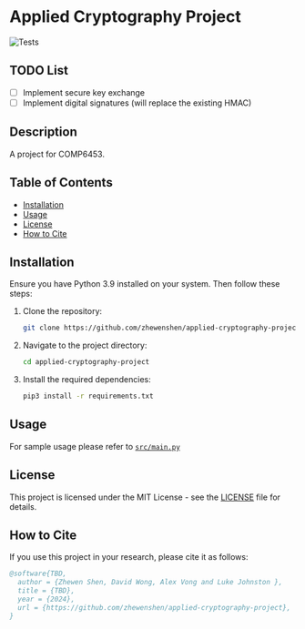 # Applied Cryptography Project

![Tests](https://github.com/zhewenshen/applied-cryptography-project/actions/workflows/main.yml/badge.svg?branch=main)

## TODO List

- [ ] Implement secure key exchange
- [ ] Implement digital signatures (will replace the existing HMAC)

## Description

A project for COMP6453.

## Table of Contents

- [Installation](#installation)
- [Usage](#usage)
- [License](#license)
- [How to Cite](#how-to-cite)

## Installation
Ensure you have Python 3.9 installed on your system. Then follow these steps:
  1. Clone the repository:
     ```bash
     git clone https://github.com/zhewenshen/applied-cryptography-project.git
     ```
  2. Navigate to the project directory:
      ```bash
      cd applied-cryptography-project
      ```
  3. Install the required dependencies:
     ```bash
     pip3 install -r requirements.txt
     ```
## Usage
For sample usage please refer to [`src/main.py`](src/main.py)

## License

This project is licensed under the MIT License - see the [LICENSE](LICENSE) file for details.

## How to Cite

If you use this project in your research, please cite it as follows:

```bibtex
@software{TBD,
  author = {Zhewen Shen, David Wong, Alex Vong and Luke Johnston },
  title = {TBD},
  year = {2024},
  url = {https://github.com/zhewenshen/applied-cryptography-project},
}
```
  
